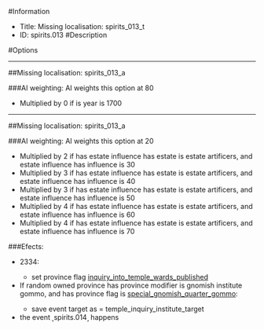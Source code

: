 #Information
 - Title: Missing localisation: spirits_013_t
 - ID: spirits.013
#Description

#Options

___
##Missing localisation: spirits_013_a

###AI weighting:
AI weights this option at 80
 - Multiplied by 0 if is year is 1700


___
##Missing localisation: spirits_013_a

###AI weighting:
AI weights this option at 20
 - Multiplied by 2 if has estate influence has estate is estate artificers, and estate influence has influence is 30
 - Multiplied by 3 if has estate influence has estate is estate artificers, and estate influence has influence is 40
 - Multiplied by 3 if has estate influence has estate is estate artificers, and estate influence has influence is 50
 - Multiplied by 4 if has estate influence has estate is estate artificers, and estate influence has influence is 60
 - Multiplied by 4 if has estate influence has estate is estate artificers, and estate influence has influence is 70


###Efects:<ul><li>2334:</li><ul><li>set province flag [inquiry_into_temple_wards_published](../flags/inquiry_into_temple_wards_published.md)</li></ul><li>If random owned province has province modifier is gnomish institute gommo, and has province flag is [special_gnomish_quarter_gommo](../flags/special_gnomish_quarter_gommo.md):</li><ul><li>save event target as = temple_inquiry_institute_target</li></ul><li>the event ˻spirits.014˼ happens</li></ul>
